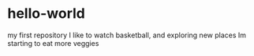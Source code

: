 # hello-world
my first repository
I like to watch basketball, and exploring new places
Im starting to eat more veggies
